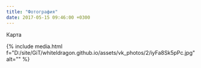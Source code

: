 ```yaml
---
title: "Фотография"
date: 2017-05-15 09:46:00 +0300
---
```



Карта

{% include media.html f="D:/site/GiT/whiteldragon.github.io/assets/vk_photos/2/iyFa8Sk5pPc.jpg" alt="" %}

